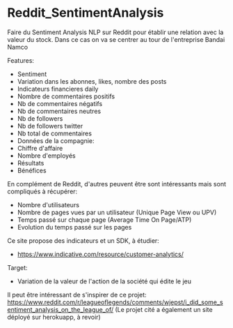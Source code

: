 # Reddit_SentimentAnalysis

Faire du Sentiment Analysis NLP sur Reddit pour établir une relation avec la valeur du stock.
Dans ce cas on va se centrer au tour de l'entreprise Bandai Namco

Features:
- Sentiment
- Variation dans les abonnes, likes, nombre des posts
- Indicateurs financieres daily
- Nombre de commentaires positifs
- Nb de commentaires négatifs
- Nb de commentaires neutres
- Nb de followers
- Nb de followers twitter
- Nb total de commentaires
- Données de la compagnie:
- Chiffre d'affaire
- Nombre d'employés
- Résultats
- Bénéfices

En complément de Reddit, d'autres peuvent être sont intéressants mais sont compliqués à récupérer:
- Nombre d'utilisateurs
- Nombre de pages vues par un utilisateur (Unique Page View ou UPV)
- Temps passé sur chaque page (Average Time On Page/ATP)
- Evolution du temps passé sur les pages

Ce site propose des indicateurs et un SDK, à étudier:
- https://www.indicative.com/resource/customer-analytics/

Target:
- Variation de la valeur de l'action de la société qui édite le jeu


Il peut être intéressant de s'inspirer de ce projet:
https://www.reddit.com/r/leagueoflegends/comments/wjepst/i_did_some_sentiment_analysis_on_the_league_of/
(Le projet cité a également un site déployé sur herokuapp, à revoir)

